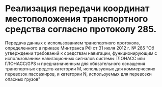 # Реализация передачи координат местоположения транспортного средства согласно протоколу 285.

Передача данных с использованием транспортного протокола, определенного в приказе Минтранса РФ от 31 июля 2012 г. № 285 
"Об утверждении требований к средствам навигации, функционирующим с использованием навигационных сигналов 
системы ГЛОНАСС или ГЛОНАСС/GPS и предназначенным для обязательного оснащения транспортных средств категории М, 
используемых для коммерческих перевозок пассажиров, и категории N, используемых для перевозки опасных грузов"                                                                        
